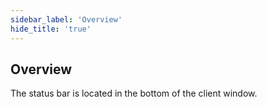 ```yaml
---
sidebar_label: 'Overview'
hide_title: 'true'
---
```


## Overview

The status bar is located in the bottom of the client window.